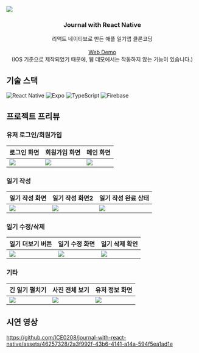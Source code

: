 ![](https://capsule-render.vercel.app/api?type=waving&height=300&color=gradient&text=Journal%20with%20React%20Native&fontAlign=50&fontSize=60&animation=twinkling)

<div align="center">

<h3 align="center">Journal with React Native</h3>

  <p align="center">
    리액트 네이티브로 만든 애플 일기앱 클론코딩
    <br />
    <br />
    <a href="https://ice-journal-rn-app.netlify.app/">Web Demo</a>
    <br />
    <span>(IOS 기준으로 제작되었기 때문에, 웹 데모에서는 작동하지 않는 기능이 있습니다.)</span>
  </p>
</div>

## 기술 스택

![React Native](https://img.shields.io/badge/react_native-%2320232a.svg?style=for-the-badge&logo=react&logoColor=%2361DAFB)
![Expo](https://img.shields.io/badge/expo-1C1E24?style=for-the-badge&logo=expo&logoColor=#D04A37)
![TypeScript](https://img.shields.io/badge/typescript-%23007ACC.svg?style=for-the-badge&logo=typescript&logoColor=white)
![Firebase](https://img.shields.io/badge/firebase-a08021?style=for-the-badge&logo=firebase&logoColor=ffcd34)

## 프로젝트 프리뷰

### 유저 로그인/회원가입

| <center>로그인 화면</center>                                                                                                | <center>회원가입 화면</center>                                                                                              | <center>메인 화면</center>                                                                                                  |
| --------------------------------------------------------------------------------------------------------------------------- | --------------------------------------------------------------------------------------------------------------------------- | --------------------------------------------------------------------------------------------------------------------------- |
| <img src="https://github.com/ICE0208/journal-with-react-native/assets/46257328/5d50a3d3-c6a9-4329-9f38-682814a76566"></img> | <img src="https://github.com/ICE0208/journal-with-react-native/assets/46257328/a93bfa82-bdf8-44fe-9768-aa225f049c8d"></img> | <img src="https://github.com/ICE0208/journal-with-react-native/assets/46257328/5b7d4011-6c96-45e0-8402-98da83853427"></img> |

### 일기 작성

| <center>일기 작성 화면</center>                                                                                             | <center>일기 작성 화면2</center>                                                                                            | <center>일기 작성 완료 상태</center>                                                                                        |
| --------------------------------------------------------------------------------------------------------------------------- | --------------------------------------------------------------------------------------------------------------------------- | --------------------------------------------------------------------------------------------------------------------------- |
| <img src="https://github.com/ICE0208/journal-with-react-native/assets/46257328/49b3390d-1abb-4c09-a29c-ae1c40313b76"></img> | <img src="https://github.com/ICE0208/journal-with-react-native/assets/46257328/853087cb-b2f4-4077-928d-65a18428dc72"></img> | <img src="https://github.com/ICE0208/journal-with-react-native/assets/46257328/937d4b79-8334-48bf-acbc-052c17e00118"></img> |

### 일기 수정/삭제

| <center>일기 더보기 버튼</center>                                                                                           | <center>일기 수정 화면</center>                                                                                             | <center>일기 삭제 확인</center>                                                                                             |
| --------------------------------------------------------------------------------------------------------------------------- | --------------------------------------------------------------------------------------------------------------------------- | --------------------------------------------------------------------------------------------------------------------------- |
| <img src="https://github.com/ICE0208/journal-with-react-native/assets/46257328/b9b84ee5-3192-4390-9395-e511460ebf08"></img> | <img src="https://github.com/ICE0208/journal-with-react-native/assets/46257328/4e9f37a0-f42b-430b-b0e7-751571cc2c18"></img> | <img src="https://github.com/ICE0208/journal-with-react-native/assets/46257328/db78a56b-73be-4695-80d4-88f2d80b81c6"></img> |

### 기타

| <center>긴 일기 펼치기</center>                                                                                             | <center>사진 전체 보기</center>                                                                                             | <center>유저 정보 화면</center>                                                                                             |
| --------------------------------------------------------------------------------------------------------------------------- | --------------------------------------------------------------------------------------------------------------------------- | --------------------------------------------------------------------------------------------------------------------------- |
| <img src="https://github.com/ICE0208/journal-with-react-native/assets/46257328/c7732b9f-e5b3-44d1-a1d6-231c19328ea2"></img> | <img src="https://github.com/ICE0208/journal-with-react-native/assets/46257328/4d2723bc-95d7-4cdd-b4d9-a9ccdef92e3a"></img> | <img src="https://github.com/ICE0208/journal-with-react-native/assets/46257328/4d248343-796b-4f28-90ee-5170dec08d41"></img> |

## 시연 영상

https://github.com/ICE0208/journal-with-react-native/assets/46257328/2a3f992f-43b6-4141-a14a-594f5ea1ad1e

